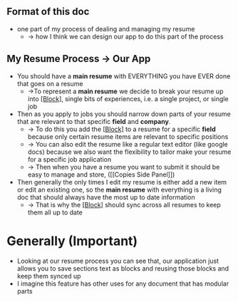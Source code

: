 ## Format of this doc
- one part of my process of dealing and managing my resume
	- -> how I think we can design our app to do this part of the process 
## My Resume Process -> Our App
- You should have a **main resume** with EVERYTHING you have EVER done that goes on a resume
	- ->To represent a **main resume** we decide to break your resume up into [[Block]](s), single bits of experiences, i.e. a single project, or single job
- Then as you apply to jobs you should narrow down parts of your resume that are relevant to that specific **field** and **company**.
	- -> To do this you add the [[Block]](s) to a resume for a specific **field** because only certain resume items are relevant to specific positions
	- -> You can also edit the resume like a regular text editor (like google docs) because we also want the flexibility to tailor make your resume for a specific job application
	- -> Then when you have a resume you want to submit it should be easy to manage and store, ([[Copies Side Panel]])
- Then generally the only times I edit my resume is either add a new item or edit an existing one, so the **main resume** with everything is a living doc that should always have the most up to date information
	- -> That is why the [[Block]](s) should sync across all resumes to keep them all up to date
# Generally (Important)
- Looking at our resume process you can see that, our application just allows you to save sections text as blocks and reusing those blocks and keep them synced up
- I imagine this feature has other uses for any document that has modular parts